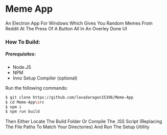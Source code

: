 # Meme App

An Electron App For Windows Which Gives You Random Memes From Reddit At The Press Of A Button
All In An Overley Done UI

### How To Build:

##### Prerequisites:
* Node.JS
* NPM
* Inno Setup Compiler (optional)


Run the following commands:
```bash
$ git clone https://github.com/lavadaragon15396/Meme-App
$ cd Meme-App\src
$ npm i
$ npm run build
```

Then Either Locate The Build Folder Or Compile The .ISS Script (Replacing The File Paths To Match Your Directories) And Run The Setup Utillity
